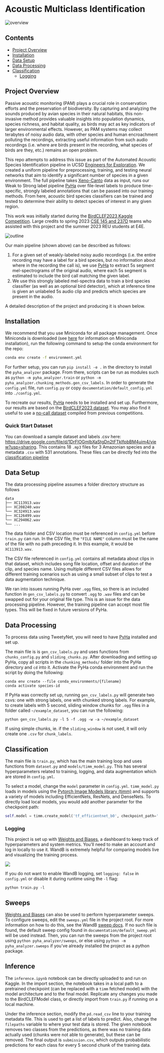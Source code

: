 # Acoustic Multiclass Identification

![overview](images/header.png)

## Contents
- [Project Overview](#project-overview)
- [Installation](#installation)
- [Data Setup](#data-setup)
- [Data Processing](#data-processing)
- [Classification](#classification)
    - [Logging](#logging)

## Project Overview

Passive acoustic monitoring (PAM) plays a crucial role in conservation efforts and the preservation of biodiversity. By capturing and analyzing the sounds produced by avian species in their natural habitats, this non-invasive method provides valuable insights into population dynamics, species richness, and habitat quality, as birds may act as key indicators of larger environmental effects. However, as PAM systems may collect terabytes of noisy audio data, with other species and human encroachment polluting the recordings, extracting useful information from such audio recordings (i.e. where are birds present in the recording, what species of birds are they, etc.) remains an open problem. 

This repo attempts to address this issue as part of the Automated Acoustic Species Identification pipeline in UCSD [Engineers for Exploration](https://e3e.ucsd.edu/). We created a uniform pipeline for preprocessing, training, and testing neural networks that aim to identify a significant number of species in a given environment. The full pipeline takes [Xeno-Canto](https://xeno-canto.org/) data as input, runs our Weak to Strong label pipeline [PyHa](https://github.com/UCSD-E4E/PyHa) over file-level labels to produce time-specific, strongly labeled annotations that can be passed into our training methods. From here, acoustic bird species classifiers can be trained and tested to determine their ability to detect species of interest in any given region.

This work was initially started during the [BirdCLEF2023 Kaggle Competition](https://www.kaggle.com/competitions/birdclef-2023). Large credits to spring 2023 [CSE 145 and 237D](https://kastner.ucsd.edu/ryan/cse145/) teams who assisted with this project and the summer 2023 REU students at E4E. 

![outline](images/main_diag.png)

Our main pipeline (shown above) can be described as follows:

1. For a given set of weakly-labeled noisy audio recordings (i.e. the entire recording may have a label for a bird species, but no information about where in the recording the call is), we use [PyHa](https://github.com/UCSD-E4E/PyHa) to extract 5s segment mel-spectrograms of the original audio, where each 5s segment is estimated to include the bird call matching the given label.
2. We use this strongly labeled mel-spectra data to train a bird species classifier (as well as an optional bird detector), which at inference time is given an unlabeled 5s audio clip and predicts which species are present in the audio.


A detailed description of the project and producing it is shown below.

## Installation

We recommend that you use Miniconda for all package management. Once Miniconda is downloaded (see [here](https://conda.io/projects/conda/en/latest/user-guide/install/index.html) for information on Miniconda installation), run the following command to setup the conda environment for the repo:

```bash
conda env create -f environment.yml
```

For further setup, you can run `pip install -e .` in the directory to install the `pyha_analyzer` package. From there, scripts can be run as modules such as `python -m pyha_analyzer.train` or `python -m pyha_analyzer.chunking_methods.gen_csv_labels`. In order to generate the `config.yml` file, run `config.py` or copy `documentation/default_config.yml` into `./config.yml`.

To recreate our results, [PyHa](https://github.com/UCSD-E4E/PyHa) needs to be installed and set up. Furthermore, our results are based on the [BirdCLEF2023 dataset](https://www.kaggle.com/competitions/birdclef-2023). You may also find it useful to use a  [no-call dataset](https://www.kaggle.com/code/sprestrelski/birdclef23-uniform-no-call-sound-chunks) compiled from previous competitions.

### Quick Start Dataset
You can download a sample dataset and labels .csv here: https://drive.google.com/file/d/1DrFlOGmlbXaStgDn2tFTklfpbBM4uim4/view?usp=sharing. This contains 18 `.mp3` files for 3 Amazonian species and a metadata `.csv` with 531 annotations. These files can be directly fed into the [classification pipeline]((#classification))

## Data Setup
The data processing pipeline assumes a folder directory structure as follows
```
data
├── XC113913.wav
├── XC208240.wav
└── XC324913.wav
├── XC126499.wav
└── XC294062.wav
└── ...
```

The data folder and CSV location must be referenced in `config.yml` before `train.py` can run. In the CSV file, the `"FILE NAME"` column must be the name of the file with no path preceding it. In this example, it would be `XC113913.wav`.

The CSV file referenced in `config.yml` contains all metadata about clips in that dataset, which includes song file location, offset and duration of the clip, and species name. Using multiple different CSV files allows for different training scenarios such as using a small subset of clips to test a data augmentation technique.

We ran into issues running PyHa over `.ogg` files, so there is an included function in `gen_csv_labels.py` to convert `.ogg` to `.wav` files and can be swapped out for your original file type. This is an issue for the data processing pipeline. However, the training pipeline can accept most file types. This will be fixed in future versions of PyHa.

## Data Processing
To process data using TweetyNet, you will need to have [PyHa](https://github.com/UCSD-E3E/PyHa) installed and set up.  

The main file is is `gen_csv_labels.py` and uses functions from `chunks_config.py` and `sliding_chunks.py`. After downloading and setting up PyHa, copy all scripts in the `chunking_methods/` folder into the PyHa directory and `cd` into it. Activate the PyHa conda environment and run the script by doing the following:
```
conda env create --file conda_environments/{filename}
conda activate species-id
```
If PyHa was correctly set up, running `gen_csv_labels.py` will generate two csvs: one with strong labels, one with chunked strong labels. For example, to create labels with 5 second, sliding window chunks for `.ogg` files in a folder called `~/example_dataset`, you can run the following:
```
python gen_csv_labels.py -l 5 -f .ogg -w -a ~/example_dataset
```
If using simple chunks, ie. if the `sliding_window` is not used, it will only create one `.csv` for `chunk_labels`.

## Classification
The main file is `train.py`, which has the main training loop and uses functions from `dataset.py` and `models/timm_model.py`. This has several hyperparameters related to training, logging, and data augmentation which are stored in `config.yml`.  

To select a model, change the `model` parameter in `config.yml`. `timm_model.py` loads in models using the [Pytorch Image Models library (timm)](https://timm.fast.ai/) and supports a variety of models including EfficientNets, ResNets, and DenseNets. To directly load local models, you would add another parameter for the checkpoint path:
```py
self.model = timm.create_model('tf_efficientnet_b0', checkpoint_path='./models/tf_efficientnet_b1_aa-ea7a6ee0.pth')
```

### Logging
This project is set up with [Weights and Biases](https://wandb.ai), a dashboard to keep track of hyperparameters and system metrics. You’ll need to make an account and log in locally to use it. WandB is extremely helpful for comparing models live and visualizing the training process.

![](images/SampleWandBOutputs.PNG)


If you do not want to enable WandB logging, set `logging: false` in `config.yml` or disable it during runtime using the `-l` flag:
```
python train.py -l
```
## Sweeps
[Weights and Biases](https://wandb.ai) can also be used to perform hyperparameter sweeps.
To configure sweeps, edit the `sweeps.yml` file in the project root. For more information on how to do this, see the WandB [sweep docs](https://docs.wandb.ai/guides/sweeps). If no such file is found, the default sweep config found in `documentation/default_sweep.yml` will be used instead.
Then, you can run the sweeps from the project root using `python pyha_analyzer/sweeps`, or else using `python -m pyha_analyzer.sweeps` if you've already installed the project as a python package.

## Inference 
The `inference.ipynb` notebook can be directly uploaded to and run on Kaggle. In the import section, the notebook takes in a local path to a pretrained checkpoint (can be replaced with a `timm` fetched model) with the model architecture and to the final model. Replicate any changes you made to the BirdCLEFModel class, or directly import from `train.py` if running on a local machine.

Under the inference section, modify the `pd.read_csv` line to your training metadata file. This is used to get a list of labels to predict. Also, change the `filepaths` variable to where your test data is stored. The given notebook removes two classes from the predictions, as there was no training data actually used (chunks were not able to generate), but these can be removed. The final output is `submission.csv`, which outputs probabilistic predictions for each class for every 5 second chunk of the training data.

